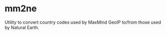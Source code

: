 mm2ne
=====

Utility to convert country codes used by MaxMind GeoIP to/from those used by Natural Earth.
